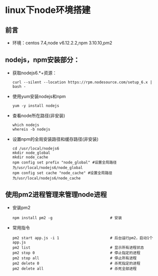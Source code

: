 # linux下node环境搭建
## 前言
- 环境：centos 7.4,node v6.12.2.2,npm 3.10.10,pm2 
## nodejs，npm安装部分：
- 获取nodejs6.*+资源：
    ```
    curl --silent --location https://rpm.nodesource.com/setup_6.x | bash -
    ```
- 使用yum安装nodejs和npm
    ```
    yum -y install nodejs
    ```
- 查看node所在路径(非安装)
    ```
    which nodejs
    whereis -b nodejs
    ```
- 设置npm的全局安装路径和缓存路径(非安装)
    ```
    cd /usr/local/nodejs6
    mkdir node_global
    mkdir node_cache
    npm config set prefix "node_global" #设置全局路径为/usr/local/nodejs6/node_global
    npm config set cache "node_cache" #设置全局路径为/usr/local/nodejs6/node_cache
    ```
## 使用pm2进程管理来管理node进程

- 安装pm2
    ```
    npm install pm2 -g   						# 安装
    ```
- 常用指令
    ```
    pm2 start app.js -i 1 						# 后台运行pm2，启动1个app.js
    pm2 list               						# 显示所有进程状态
    pm2 stop 0             						# 停止指定的进程
    pm2 stop all           						# 停止所有进程
    pm2 delete 0           						# 杀死指定的进程
    pm2 delete all         						# 杀死全部进程
    ```